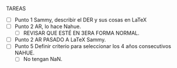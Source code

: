 TAREAS

- [ ] Punto 1 Sammy, describir el DER y sus cosas en LaTeX
- [ ] Punto 2 AR, lo hace Nahue.
  - [ ] REVISAR QUE ESTÉ EN 3ERA FORMA NORMAL.
- [ ] Punto 2 AR PASADO A LaTeX Sammy.
- [ ] Punto 5 Definir criterio para seleccionar los 4 años consecutivos NAHUE.
  - [ ] No tengan NaN.